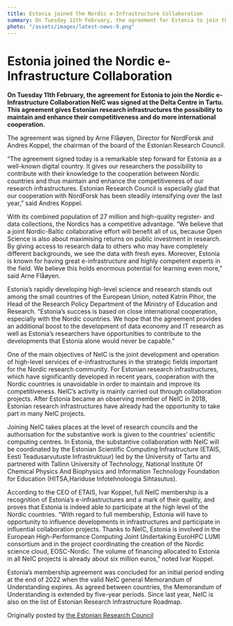 ```yaml
---
title: Estonia joined the Nordic e-Infrastructure Collaboration
summary: On Tuesday 11th February, the agreement for Estonia to join the Nordic e-Infrastructure Collaboration NeIC was signed at the Delta Centre in Tartu. This agreement gives Estonian research infrastructures the possibility to maintain and enhance their competitiveness and do more international cooperation.
photo: "/assets/images/latest-news-9.png"
---
```


Estonia joined the Nordic e-Infrastructure Collaboration
===============================

**On Tuesday 11th February, the agreement for Estonia to join the Nordic e-Infrastructure Collaboration NeIC was signed at the Delta Centre in Tartu. This agreement gives Estonian research infrastructures the possibility to maintain and enhance their competitiveness and do more international cooperation.**

The agreement was signed by Arne Flåøyen, Director for NordForsk and Andres Koppel, the chairman of the board of the Estonian Research Council.

“The agreement signed today is a remarkable step forward for Estonia as a well-known digital country. It gives our researchers the possibility to contribute with their knowledge to the cooperation between Nordic countries and thus maintain and enhance the competitiveness of our research infrastructures. Estonian Research Council is especially glad that our cooperation with NordForsk has been steadily intensifying over the last year,” said Andres Koppel.

With its combined population of 27 million and high-quality register- and data collections, the Nordics has a competitive advantage. “We believe that a joint Nordic-Baltic collaborative effort will benefit all of us, because Open Science is also about maximising returns on public investment in research. By giving access to research data to others who may have completely different backgrounds, we see the data with fresh eyes. Moreover, Estonia is known for having great e-infrastructure and highly competent experts in the field. We believe this holds enormous potential for learning even more,” said Arne Flåøyen.

Estonia’s rapidly developing high-level science and research stands out among the small countries of the European Union, noted Katrin Pihor, the Head of the Research Policy Department of the Ministry of Education and Research. “Estonia’s success is based on close international cooperation, especially with the Nordic countries. We hope that the agreement provides an additional boost to the development of data economy and IT research as well as Estonia’s researchers have opportunities to contribute to the developments that Estonia alone would never be capable.”

One of the main objectives of NeIC is the joint development and operation of high-level services of e-infrastructures in the strategic fields important for the Nordic research community. For Estonian research infrastructures, which have significantly developed in recent years, cooperation with the Nordic countries is unavoidable in order to maintain and improve its competitiveness. NeIC’s activity is mainly carried out through collaboration projects. After Estonia became an observing member of NeIC in 2018, Estonian research infrastructures have already had the opportunity to take part in many NeIC projects.

Joining NeIC takes places at the level of research councils and the authorisation for the substantive work is given to the countries’ scientific computing centres. In Estonia, the substantive collaboration with NeIC will be coordinated by the Estonian Scientific Computing Infrastructure (ETAIS, Eesti Teadusarvutuste Infrastruktuur) led by the University of Tartu and partnered with Tallinn University of Technology, National Institute Of Chemical Physics And Biophysics and Information Technology Foundation for Education (HITSA,Hariduse Infotehnoloogia Sihtasutus).

According to the CEO of ETAIS, Ivar Koppel, full NeIC membership is a recognition of Estonia’s e-infrastructures and a mark of their quality, and proves that Estonia is indeed able to participate at the high level of the Nordic countries. “With regard to full membership, Estonia will have to opportunity to influence developments in infrastructures and participate in influential collaboration projects. Thanks to NeIC, Estonia is involved in the European High-Performance Computing Joint Undertaking EuroHPC LUMI consortium and in the project coordinating the creation of the Nordic science cloud, EOSC-Nordic. The volume of financing allocated to Estonia in all NeIC projects is already about six million euros,” noted Ivar Koppel.

Estonia’s membership agreement was concluded for an initial period ending at the end of 2022 when the valid NeIC general Memorandum of Understanding expires. As agreed between countries, the Memorandum of Understanding is extended by five-year periods. Since last year, NeIC is also on the list of Estonian Research Infrastructure Roadmap.

Originally posted by [the Estonian Research Council](https://www.etag.ee/en/estonia-joined-the-nordic-e-infrastructure-collaboration-initiative/)
